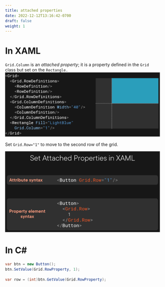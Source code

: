 ```yaml
---
title: attached properties
date: 2022-12-12T13:16:42-0700
draft: false
weight: 1
---
```


# In XAML
`Grid.Column` is an *attached property*; it is a property defined in the `Grid` class but set on the `Rectangle.`  
![](./XAML_UI_Attached-Properties-image1.png)

Set `Grid.Row="1"` to move to the second row of the grid.  

![](./XAML_UI_Attached-Properties-image2.png)

# In C#
```cs
var btn = new Button();
btn.SetValue(Grid.RowProperty, 1);

var row = (int)btn.GetValue(Grid.RowProperty);
```

